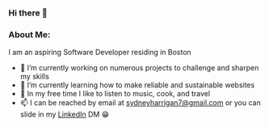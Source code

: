 ### Hi there 👋


### About Me:

I am an aspiring Software Developer residing in Boston 
<!--
**SydneyGH/SydneyGH** is a ✨ _special_ ✨ repository because its `README.md` (this file) appears on your GitHub profile.
-->
- 🔭 I’m currently working on numerous projects to challenge and sharpen my skills 
- 🌱 I’m currently learning how to make reliable and sustainable websites
- 👯 In my free time I like to listen to music, cook, and travel
- 📫 I can be reached by email at sydneyharrigan7@gmail.com or you can slide in my [LinkedIn](https://www.linkedin.com/in/sydney-harrigan/) DM 😁
<!-- - ⚡  Fun fact: ...
-->

